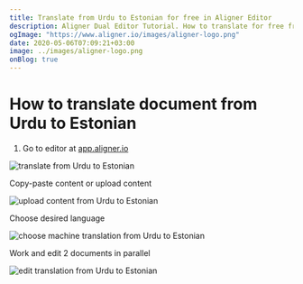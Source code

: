 ```yaml
---
title: Translate from Urdu to Estonian for free in Aligner Editor
description: Aligner Dual Editor Tutorial. How to translate for free from Urdu to Estonian. Aligner is multilingual document management platform. 
ogImage: "https://www.aligner.io/images/aligner-logo.png"
date: 2020-05-06T07:09:21+03:00
image: ../images/aligner-logo.png
onBlog: true
---
```


# How to translate document from Urdu to Estonian

1. Go to editor at [app.aligner.io](https://app.aligner.io "Aligner App web page")

![translate from Urdu to Estonian](../aligner-blank-editor.png "translate from Urdu to Estonian")

Copy-paste content or upload content

![upload content from Urdu to Estonian](../aligner-uploaded-document.png "upload content from Urdu to Estonian")

Choose desired language

![choose machine translation from Urdu to Estonian](../aligner-language-dropdown.png "choose machine translation from Urdu to Estonian")

Work and edit 2 documents in parallel

![edit translation from Urdu to Estonian](../aligner-double-sitded-editor.png "edit translation from Urdu to Estonian")


